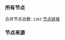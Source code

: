 ### 所有节点
合并节点总数: `1363`
[节点链接](https://raw.githubusercontent.com/rzhy1/11/master/sub/sub_merge_base64.txt)

### 节点来源